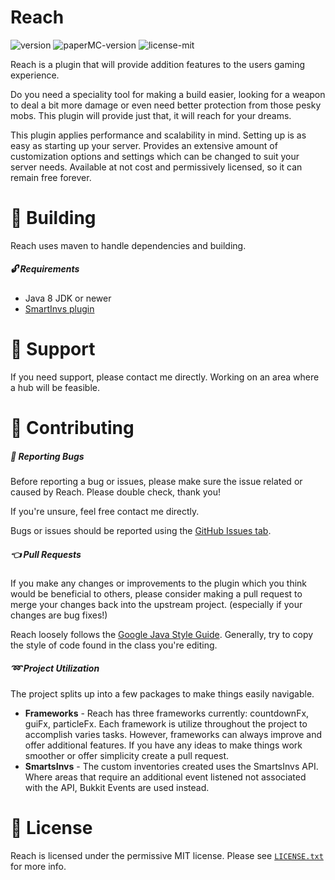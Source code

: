 # Reach
![version](https://img.shields.io/badge/Version-v1.0.1-brightgreen)
![paperMC-version](https://img.shields.io/badge/PaperMC-V1.16.1-blue)
![license-mit](https://img.shields.io/badge/License-MIT-purple)

Reach is a plugin that will provide addition features to the users gaming experience.

Do you need a speciality tool for making a build easier, looking for a weapon to deal a
bit more damage or even need better protection from those pesky mobs. This plugin will
provide just that, it will reach for your dreams.

This plugin applies performance and scalability in mind. Setting up is as easy as starting
up your server. Provides an extensive amount of customization options and settings which can
be changed to suit your server needs. Available at not cost and permissively licensed, so it
can remain free forever.

# :hammer: Building
Reach uses maven to handle dependencies and building.

##### :unlock: Requirements
* Java 8 JDK or newer
* [SmartInvs plugin](https://www.spigotmc.org/resources/smartinvs-advanced-inventory-api.42835/)

# :speech_balloon: Support
If you need support, please contact me directly. Working on an area where a hub will be feasible.

# :pencil: Contributing
##### :bug: Reporting Bugs 
Before reporting a bug or issues, please make sure the issue related or caused by Reach. Please 
double check, thank you!

If you're unsure, feel free contact me directly.

Bugs or issues should be reported using the [GitHub Issues tab](https://github.com/ProjectEzenity/Reach/issues).

##### :point_left: Pull Requests
If you make any changes or improvements to the plugin which you think would be beneficial to others,
please consider making a pull request to merge your changes back into the upstream project. (especially
if your changes are bug fixes!)

Reach loosely follows the [Google Java Style Guide](https://google.github.io/styleguide/javaguide.html).
Generally, try to copy the style of code found in the class you're editing.

##### :loop: Project Utilization
The project splits up into a few packages to make things easily navigable. 
* **Frameworks** - Reach has three frameworks currently: countdownFx, guiFx, particleFx. Each framework is
utilize throughout the project to accomplish varies tasks. However, frameworks can always improve and
offer additional features. If you have any ideas to make things work smoother or offer simplicity create
a pull request.
* **SmartsInvs** - The custom inventories created uses the SmartsInvs API. Where areas that require an
additional event listened not associated with the API, Bukkit Events are used instead.

# :scroll: License
Reach is licensed under the permissive MIT license. Please see [`LICENSE.txt`](https://github.com/ProjectEzenity/Reach/blob/master/LICENSE.txt) for more info.
